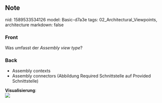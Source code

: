 ## Note
nid: 1589533534126
model: Basic-d7a3e
tags: 02_Architectural_Viewpoints, architecture
markdown: false

### Front
Was umfasst der <i>Assembly view type</i>?

### Back
<ul>
  <li>Assembly contexts
  <li>Assembly connectors (Abbildung Required Schnittstelle auf
  Provided Schnittstelle)
</ul>
<div>
  <b>Visualisierung</b>:
</div>
<div><img src=
paste-97bb759859b35dab19f60c8ca0b943f22defbc42.jpg></div>
